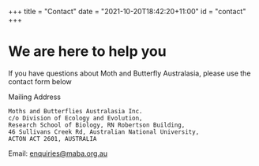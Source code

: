 +++
title = "Contact"
date = "2021-10-20T18:42:20+11:00"
id = "contact"
+++

# We are here to help you

If you have questions about Moth and Butterfly Australasia, please use the contact form below

Mailing Address

```
Moths and Butterflies Australasia Inc.
c/o Division of Ecology and Evolution, 
Research School of Biology, RN Robertson Building, 
46 Sullivans Creek Rd, Australian National University,
ACTON ACT 2601, AUSTRALIA
```

Email: [enquiries@maba.org.au](enquiries@maba.org.au)
